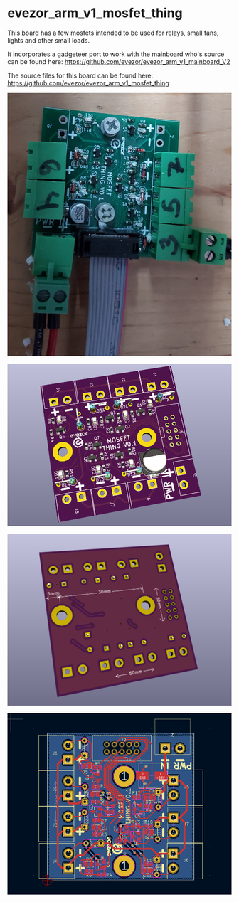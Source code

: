 # evezor_arm_v1_mosfet_thing

This board has a few mosfets intended to be used for relays, small fans, lights and other small loads. 


It incorporates a gadgeteer port to work with the mainboard who's source can be found here: https://github.com/evezor/evezor_arm_v1_mainboard_V2

The source files for this board can be found here: https://github.com/evezor/evezor_arm_v1_mosfet_thing


![](https://github.com/evezor/evezor_arm_v1_mosfet_thing/blob/main/pics/sm.PNG)

![](https://github.com/evezor/evezor_arm_v1_mosfet_thing/blob/main/pics/front.PNG)

![](https://github.com/evezor/evezor_arm_v1_mosfet_thing/blob/main/pics/back.PNG)

![](https://github.com/evezor/evezor_arm_v1_mosfet_thing/blob/main/pics/copper.PNG)

